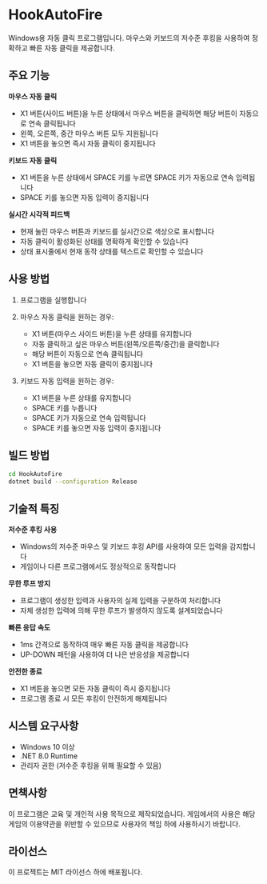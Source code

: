 # HookAutoFire

Windows용 자동 클릭 프로그램입니다. 마우스와 키보드의 저수준 후킹을 사용하여 정확하고 빠른 자동 클릭을 제공합니다.

## 주요 기능

**마우스 자동 클릭**
- X1 버튼(사이드 버튼)을 누른 상태에서 마우스 버튼을 클릭하면 해당 버튼이 자동으로 연속 클릭됩니다
- 왼쪽, 오른쪽, 중간 마우스 버튼 모두 지원됩니다
- X1 버튼을 놓으면 즉시 자동 클릭이 중지됩니다

**키보드 자동 클릭**
- X1 버튼을 누른 상태에서 SPACE 키를 누르면 SPACE 키가 자동으로 연속 입력됩니다
- SPACE 키를 놓으면 자동 입력이 중지됩니다

**실시간 시각적 피드백**
- 현재 눌린 마우스 버튼과 키보드를 실시간으로 색상으로 표시합니다
- 자동 클릭이 활성화된 상태를 명확하게 확인할 수 있습니다
- 상태 표시줄에서 현재 동작 상태를 텍스트로 확인할 수 있습니다

## 사용 방법

1. 프로그램을 실행합니다
2. 마우스 자동 클릭을 원하는 경우:
   - X1 버튼(마우스 사이드 버튼)을 누른 상태를 유지합니다
   - 자동 클릭하고 싶은 마우스 버튼(왼쪽/오른쪽/중간)을 클릭합니다
   - 해당 버튼이 자동으로 연속 클릭됩니다
   - X1 버튼을 놓으면 자동 클릭이 중지됩니다

3. 키보드 자동 입력을 원하는 경우:
   - X1 버튼을 누른 상태를 유지합니다
   - SPACE 키를 누릅니다
   - SPACE 키가 자동으로 연속 입력됩니다
   - SPACE 키를 놓으면 자동 입력이 중지됩니다

## 빌드 방법

```bash
cd HookAutoFire
dotnet build --configuration Release
```

## 기술적 특징

**저수준 후킹 사용**
- Windows의 저수준 마우스 및 키보드 후킹 API를 사용하여 모든 입력을 감지합니다
- 게임이나 다른 프로그램에서도 정상적으로 동작합니다

**무한 루프 방지**
- 프로그램이 생성한 입력과 사용자의 실제 입력을 구분하여 처리합니다
- 자체 생성한 입력에 의해 무한 루프가 발생하지 않도록 설계되었습니다

**빠른 응답 속도**
- 1ms 간격으로 동작하여 매우 빠른 자동 클릭을 제공합니다
- UP-DOWN 패턴을 사용하여 더 나은 반응성을 제공합니다

**안전한 종료**
- X1 버튼을 놓으면 모든 자동 클릭이 즉시 중지됩니다
- 프로그램 종료 시 모든 후킹이 안전하게 해제됩니다

## 시스템 요구사항

- Windows 10 이상
- .NET 8.0 Runtime
- 관리자 권한 (저수준 후킹을 위해 필요할 수 있음)

## 면책사항

이 프로그램은 교육 및 개인적 사용 목적으로 제작되었습니다. 게임에서의 사용은 해당 게임의 이용약관을 위반할 수 있으므로 사용자의 책임 하에 사용하시기 바랍니다.

## 라이선스

이 프로젝트는 MIT 라이선스 하에 배포됩니다.